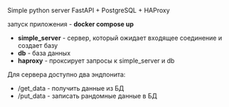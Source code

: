 Simple python server FastAPI + PostgreSQL + HAProxy  

запуск приложения - **docker compose up**  

+ **simple_server** - сервер, который ожидает входящее соединение и создает базу
+ **db** - база данных
+ **haproxy** - проксирует запросы к simple_server и db

Для сервера доступно два эндпонита:
+ /get_data - получить данные из БД
+ /put_data - записать рандомные данные в БД
 
